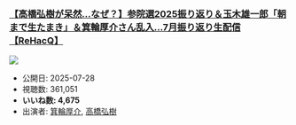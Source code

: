 ### [【高橋弘樹が呆然...なぜ？】参院選2025振り返り＆玉木雄一郎「朝まで生たまき」＆箕輪厚介さん乱入...7月振り返り生配信【ReHacQ】](https://www.youtube.com/watch?v=0NQgpVY8H7g)
[![](https://img.youtube.com/vi/0NQgpVY8H7g/sddefault.jpg)](https://www.youtube.com/watch?v=0NQgpVY8H7g)
-   公開日: 2025-07-28
-   視聴数: 361,051
-   **いいね数: 4,675**
-   出演者: [箕輪厚介](/rehacq_fan/people/箕輪厚介 "wikilink"), [高橋弘樹](/rehacq_fan/people/高橋弘樹 "wikilink")
